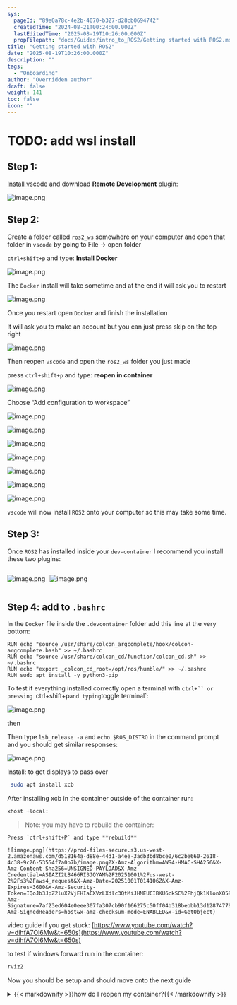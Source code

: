 ```yaml
---
sys:
  pageId: "89e0a78c-4e2b-4070-b327-d28cb0694742"
  createdTime: "2024-08-21T00:24:00.000Z"
  lastEditedTime: "2025-08-19T10:26:00.000Z"
  propFilepath: "docs/Guides/intro_to_ROS2/Getting started with ROS2.md"
title: "Getting started with ROS2"
date: "2025-08-19T10:26:00.000Z"
description: ""
tags:
  - "Onboarding"
author: "Overridden author"
draft: false
weight: 141
toc: false
icon: ""
---
```


# TODO: add wsl install

## Step 1:

[Install vscode](https://code.visualstudio.com/download) and download **Remote Development** plugin:

![image.png](https://prod-files-secure.s3.us-west-2.amazonaws.com/d518164a-d88e-44d1-a4ee-3adb3bd8bce0/efb52993-1881-4a40-b95e-6f020334f022/image.png?X-Amz-Algorithm=AWS4-HMAC-SHA256&X-Amz-Content-Sha256=UNSIGNED-PAYLOAD&X-Amz-Credential=ASIAZI2LB466XZSNOJHM%2F20251001%2Fus-west-2%2Fs3%2Faws4_request&X-Amz-Date=20251001T014100Z&X-Amz-Expires=3600&X-Amz-Security-Token=IQoJb3JpZ2luX2VjEHIaCXVzLXdlc3QtMiJHMEUCIEtDeBvtybuqvoYZhuIa6At8Z28%2Bqw8zvZbRdXawV7hIAiEAhL0cCiz0Jxam5hOJHK5FuDtMAlIrRUzclGx%2BBzUrAfgqiAQI%2B%2F%2F%2F%2F%2F%2F%2F%2F%2F%2F%2FARAAGgw2Mzc0MjMxODM4MDUiDOLlq5oF6Hz7OQUy9yrcA5U3ykyM%2Fe%2Fu5gxziMUXUbrllfzRJT%2BaHH783hMlzQxmlYMFicY8NjibJAnHjCb3zzCQ9FNEYvRdc%2F6FGT729P6ZBjBS6mGiEFqAjnu6EVZ4Q6Ba66l6I3jZgAwvsGMLdkH5KLgLrgd%2BLST2gfzv%2FxtJ3IVEGM2U3Em5P2rt18taRdd2ZuZTB9xsR6tS1UFgcG4irdUjhxSI%2FlS7XwQBzR9cHq%2Fa8c4NfVa8qhh%2FoNzVre14ACJkZ5BUmELOLM2t0sd16wgUbavGxN5sDXN5EG6gdNVAApnBFULrsIAyoaXgASLU42Qi4DeRDx39Uk7blyGKdNwAAnwjBnI8WNDjPMFHT9Rr0Q4jgYeVL1rFxTxWFIdgTt%2Bssd0bnsccG8vsrQUF0gY5yaRzuus7X7Paqhw6m6PsYajP8Ae2Gk35mdx2DnyKgtRD%2B7CWDDXXARY5h4ejiCVqSX3r9DlM7DQAtWOCW61oVxw2aT%2BIzeE83gqf9PyHw3YZy3nbza6eepXF6%2BsF%2BpDrVk14%2Fk6XYSzgTOXBn1U8J9kB0emefTVExrYT9ITsJtVQf8fd4vRVQ0gtcSN28oh1t1Y146z0%2Fw2neSocJiAQs6O5GDX7SQBGHdtX5YyRN6SkdMniUQLTMP%2BI8sYGOqUBZ%2FD9d7oYLDlxFtVdPj3rZYVmTQ3wTA4ykSMAPbTq7%2Fdn5PkuoOho%2BOiCRM%2BUUD0JbCh5IdYyVsLQ9DZ8Jkc2Sbq0u39ICyCTVyR%2B5seabcE7K262PuIAqKq24vOmShRMM5PKWgu61pu%2F3sNsbDvWDcgMZMBi%2FUuXImq8782tuNYpLF8CddD6bG0VY2ZOmk11Tj%2FdRcLcmxSfJxIn7zPWD%2FmYrfN%2F&X-Amz-Signature=11a0fdb717af30f0c3d486dfcfee338e5d144779578940820d940723c7758b32&X-Amz-SignedHeaders=host&x-amz-checksum-mode=ENABLED&x-id=GetObject)

## Step 2:

Create a folder called `ros2_ws` somewhere on your computer and open that folder in `vscode` by going to File → open folder 

`ctrl+shift+p` and type: **Install Docker**

![image.png](https://prod-files-secure.s3.us-west-2.amazonaws.com/d518164a-d88e-44d1-a4ee-3adb3bd8bce0/2269dc0e-1cd5-47ff-bceb-c04ad9b2eab0/image.png?X-Amz-Algorithm=AWS4-HMAC-SHA256&X-Amz-Content-Sha256=UNSIGNED-PAYLOAD&X-Amz-Credential=ASIAZI2LB466XZSNOJHM%2F20251001%2Fus-west-2%2Fs3%2Faws4_request&X-Amz-Date=20251001T014100Z&X-Amz-Expires=3600&X-Amz-Security-Token=IQoJb3JpZ2luX2VjEHIaCXVzLXdlc3QtMiJHMEUCIEtDeBvtybuqvoYZhuIa6At8Z28%2Bqw8zvZbRdXawV7hIAiEAhL0cCiz0Jxam5hOJHK5FuDtMAlIrRUzclGx%2BBzUrAfgqiAQI%2B%2F%2F%2F%2F%2F%2F%2F%2F%2F%2F%2FARAAGgw2Mzc0MjMxODM4MDUiDOLlq5oF6Hz7OQUy9yrcA5U3ykyM%2Fe%2Fu5gxziMUXUbrllfzRJT%2BaHH783hMlzQxmlYMFicY8NjibJAnHjCb3zzCQ9FNEYvRdc%2F6FGT729P6ZBjBS6mGiEFqAjnu6EVZ4Q6Ba66l6I3jZgAwvsGMLdkH5KLgLrgd%2BLST2gfzv%2FxtJ3IVEGM2U3Em5P2rt18taRdd2ZuZTB9xsR6tS1UFgcG4irdUjhxSI%2FlS7XwQBzR9cHq%2Fa8c4NfVa8qhh%2FoNzVre14ACJkZ5BUmELOLM2t0sd16wgUbavGxN5sDXN5EG6gdNVAApnBFULrsIAyoaXgASLU42Qi4DeRDx39Uk7blyGKdNwAAnwjBnI8WNDjPMFHT9Rr0Q4jgYeVL1rFxTxWFIdgTt%2Bssd0bnsccG8vsrQUF0gY5yaRzuus7X7Paqhw6m6PsYajP8Ae2Gk35mdx2DnyKgtRD%2B7CWDDXXARY5h4ejiCVqSX3r9DlM7DQAtWOCW61oVxw2aT%2BIzeE83gqf9PyHw3YZy3nbza6eepXF6%2BsF%2BpDrVk14%2Fk6XYSzgTOXBn1U8J9kB0emefTVExrYT9ITsJtVQf8fd4vRVQ0gtcSN28oh1t1Y146z0%2Fw2neSocJiAQs6O5GDX7SQBGHdtX5YyRN6SkdMniUQLTMP%2BI8sYGOqUBZ%2FD9d7oYLDlxFtVdPj3rZYVmTQ3wTA4ykSMAPbTq7%2Fdn5PkuoOho%2BOiCRM%2BUUD0JbCh5IdYyVsLQ9DZ8Jkc2Sbq0u39ICyCTVyR%2B5seabcE7K262PuIAqKq24vOmShRMM5PKWgu61pu%2F3sNsbDvWDcgMZMBi%2FUuXImq8782tuNYpLF8CddD6bG0VY2ZOmk11Tj%2FdRcLcmxSfJxIn7zPWD%2FmYrfN%2F&X-Amz-Signature=4096e43deaa2bebb6552ee6b49bda46eb339d9702eff5c6a24eea9e101f165f7&X-Amz-SignedHeaders=host&x-amz-checksum-mode=ENABLED&x-id=GetObject)

The `Docker` install will take sometime and at the end it will ask you to restart

![image.png](https://prod-files-secure.s3.us-west-2.amazonaws.com/d518164a-d88e-44d1-a4ee-3adb3bd8bce0/ed233f78-be33-4b1f-b89c-9c346c0e961e/image.png?X-Amz-Algorithm=AWS4-HMAC-SHA256&X-Amz-Content-Sha256=UNSIGNED-PAYLOAD&X-Amz-Credential=ASIAZI2LB466XZSNOJHM%2F20251001%2Fus-west-2%2Fs3%2Faws4_request&X-Amz-Date=20251001T014100Z&X-Amz-Expires=3600&X-Amz-Security-Token=IQoJb3JpZ2luX2VjEHIaCXVzLXdlc3QtMiJHMEUCIEtDeBvtybuqvoYZhuIa6At8Z28%2Bqw8zvZbRdXawV7hIAiEAhL0cCiz0Jxam5hOJHK5FuDtMAlIrRUzclGx%2BBzUrAfgqiAQI%2B%2F%2F%2F%2F%2F%2F%2F%2F%2F%2F%2FARAAGgw2Mzc0MjMxODM4MDUiDOLlq5oF6Hz7OQUy9yrcA5U3ykyM%2Fe%2Fu5gxziMUXUbrllfzRJT%2BaHH783hMlzQxmlYMFicY8NjibJAnHjCb3zzCQ9FNEYvRdc%2F6FGT729P6ZBjBS6mGiEFqAjnu6EVZ4Q6Ba66l6I3jZgAwvsGMLdkH5KLgLrgd%2BLST2gfzv%2FxtJ3IVEGM2U3Em5P2rt18taRdd2ZuZTB9xsR6tS1UFgcG4irdUjhxSI%2FlS7XwQBzR9cHq%2Fa8c4NfVa8qhh%2FoNzVre14ACJkZ5BUmELOLM2t0sd16wgUbavGxN5sDXN5EG6gdNVAApnBFULrsIAyoaXgASLU42Qi4DeRDx39Uk7blyGKdNwAAnwjBnI8WNDjPMFHT9Rr0Q4jgYeVL1rFxTxWFIdgTt%2Bssd0bnsccG8vsrQUF0gY5yaRzuus7X7Paqhw6m6PsYajP8Ae2Gk35mdx2DnyKgtRD%2B7CWDDXXARY5h4ejiCVqSX3r9DlM7DQAtWOCW61oVxw2aT%2BIzeE83gqf9PyHw3YZy3nbza6eepXF6%2BsF%2BpDrVk14%2Fk6XYSzgTOXBn1U8J9kB0emefTVExrYT9ITsJtVQf8fd4vRVQ0gtcSN28oh1t1Y146z0%2Fw2neSocJiAQs6O5GDX7SQBGHdtX5YyRN6SkdMniUQLTMP%2BI8sYGOqUBZ%2FD9d7oYLDlxFtVdPj3rZYVmTQ3wTA4ykSMAPbTq7%2Fdn5PkuoOho%2BOiCRM%2BUUD0JbCh5IdYyVsLQ9DZ8Jkc2Sbq0u39ICyCTVyR%2B5seabcE7K262PuIAqKq24vOmShRMM5PKWgu61pu%2F3sNsbDvWDcgMZMBi%2FUuXImq8782tuNYpLF8CddD6bG0VY2ZOmk11Tj%2FdRcLcmxSfJxIn7zPWD%2FmYrfN%2F&X-Amz-Signature=feb49db4bcac06c82ef7ec89fe9cf500333aae4706dab17ea03a41aefef2c902&X-Amz-SignedHeaders=host&x-amz-checksum-mode=ENABLED&x-id=GetObject)

Once you restart open `Docker` and finish the installation

It will ask you to make an account but you can just press skip on the top right

![image.png](https://prod-files-secure.s3.us-west-2.amazonaws.com/d518164a-d88e-44d1-a4ee-3adb3bd8bce0/21010ad9-1659-4fd9-9f59-9932a09b2a3d/image.png?X-Amz-Algorithm=AWS4-HMAC-SHA256&X-Amz-Content-Sha256=UNSIGNED-PAYLOAD&X-Amz-Credential=ASIAZI2LB466XZSNOJHM%2F20251001%2Fus-west-2%2Fs3%2Faws4_request&X-Amz-Date=20251001T014100Z&X-Amz-Expires=3600&X-Amz-Security-Token=IQoJb3JpZ2luX2VjEHIaCXVzLXdlc3QtMiJHMEUCIEtDeBvtybuqvoYZhuIa6At8Z28%2Bqw8zvZbRdXawV7hIAiEAhL0cCiz0Jxam5hOJHK5FuDtMAlIrRUzclGx%2BBzUrAfgqiAQI%2B%2F%2F%2F%2F%2F%2F%2F%2F%2F%2F%2FARAAGgw2Mzc0MjMxODM4MDUiDOLlq5oF6Hz7OQUy9yrcA5U3ykyM%2Fe%2Fu5gxziMUXUbrllfzRJT%2BaHH783hMlzQxmlYMFicY8NjibJAnHjCb3zzCQ9FNEYvRdc%2F6FGT729P6ZBjBS6mGiEFqAjnu6EVZ4Q6Ba66l6I3jZgAwvsGMLdkH5KLgLrgd%2BLST2gfzv%2FxtJ3IVEGM2U3Em5P2rt18taRdd2ZuZTB9xsR6tS1UFgcG4irdUjhxSI%2FlS7XwQBzR9cHq%2Fa8c4NfVa8qhh%2FoNzVre14ACJkZ5BUmELOLM2t0sd16wgUbavGxN5sDXN5EG6gdNVAApnBFULrsIAyoaXgASLU42Qi4DeRDx39Uk7blyGKdNwAAnwjBnI8WNDjPMFHT9Rr0Q4jgYeVL1rFxTxWFIdgTt%2Bssd0bnsccG8vsrQUF0gY5yaRzuus7X7Paqhw6m6PsYajP8Ae2Gk35mdx2DnyKgtRD%2B7CWDDXXARY5h4ejiCVqSX3r9DlM7DQAtWOCW61oVxw2aT%2BIzeE83gqf9PyHw3YZy3nbza6eepXF6%2BsF%2BpDrVk14%2Fk6XYSzgTOXBn1U8J9kB0emefTVExrYT9ITsJtVQf8fd4vRVQ0gtcSN28oh1t1Y146z0%2Fw2neSocJiAQs6O5GDX7SQBGHdtX5YyRN6SkdMniUQLTMP%2BI8sYGOqUBZ%2FD9d7oYLDlxFtVdPj3rZYVmTQ3wTA4ykSMAPbTq7%2Fdn5PkuoOho%2BOiCRM%2BUUD0JbCh5IdYyVsLQ9DZ8Jkc2Sbq0u39ICyCTVyR%2B5seabcE7K262PuIAqKq24vOmShRMM5PKWgu61pu%2F3sNsbDvWDcgMZMBi%2FUuXImq8782tuNYpLF8CddD6bG0VY2ZOmk11Tj%2FdRcLcmxSfJxIn7zPWD%2FmYrfN%2F&X-Amz-Signature=dc32e83548614c2815a3ea6b8ca292bf8db19b7b340f9db32ff5e02f9e97c373&X-Amz-SignedHeaders=host&x-amz-checksum-mode=ENABLED&x-id=GetObject)

Then reopen `vscode` and open the `ros2_ws` folder you just made

press `ctrl+shift+p` and type: **reopen in container**

![image.png](https://prod-files-secure.s3.us-west-2.amazonaws.com/d518164a-d88e-44d1-a4ee-3adb3bd8bce0/4e93b8c2-41ad-488c-8095-c74205196118/image.png?X-Amz-Algorithm=AWS4-HMAC-SHA256&X-Amz-Content-Sha256=UNSIGNED-PAYLOAD&X-Amz-Credential=ASIAZI2LB466XZSNOJHM%2F20251001%2Fus-west-2%2Fs3%2Faws4_request&X-Amz-Date=20251001T014100Z&X-Amz-Expires=3600&X-Amz-Security-Token=IQoJb3JpZ2luX2VjEHIaCXVzLXdlc3QtMiJHMEUCIEtDeBvtybuqvoYZhuIa6At8Z28%2Bqw8zvZbRdXawV7hIAiEAhL0cCiz0Jxam5hOJHK5FuDtMAlIrRUzclGx%2BBzUrAfgqiAQI%2B%2F%2F%2F%2F%2F%2F%2F%2F%2F%2F%2FARAAGgw2Mzc0MjMxODM4MDUiDOLlq5oF6Hz7OQUy9yrcA5U3ykyM%2Fe%2Fu5gxziMUXUbrllfzRJT%2BaHH783hMlzQxmlYMFicY8NjibJAnHjCb3zzCQ9FNEYvRdc%2F6FGT729P6ZBjBS6mGiEFqAjnu6EVZ4Q6Ba66l6I3jZgAwvsGMLdkH5KLgLrgd%2BLST2gfzv%2FxtJ3IVEGM2U3Em5P2rt18taRdd2ZuZTB9xsR6tS1UFgcG4irdUjhxSI%2FlS7XwQBzR9cHq%2Fa8c4NfVa8qhh%2FoNzVre14ACJkZ5BUmELOLM2t0sd16wgUbavGxN5sDXN5EG6gdNVAApnBFULrsIAyoaXgASLU42Qi4DeRDx39Uk7blyGKdNwAAnwjBnI8WNDjPMFHT9Rr0Q4jgYeVL1rFxTxWFIdgTt%2Bssd0bnsccG8vsrQUF0gY5yaRzuus7X7Paqhw6m6PsYajP8Ae2Gk35mdx2DnyKgtRD%2B7CWDDXXARY5h4ejiCVqSX3r9DlM7DQAtWOCW61oVxw2aT%2BIzeE83gqf9PyHw3YZy3nbza6eepXF6%2BsF%2BpDrVk14%2Fk6XYSzgTOXBn1U8J9kB0emefTVExrYT9ITsJtVQf8fd4vRVQ0gtcSN28oh1t1Y146z0%2Fw2neSocJiAQs6O5GDX7SQBGHdtX5YyRN6SkdMniUQLTMP%2BI8sYGOqUBZ%2FD9d7oYLDlxFtVdPj3rZYVmTQ3wTA4ykSMAPbTq7%2Fdn5PkuoOho%2BOiCRM%2BUUD0JbCh5IdYyVsLQ9DZ8Jkc2Sbq0u39ICyCTVyR%2B5seabcE7K262PuIAqKq24vOmShRMM5PKWgu61pu%2F3sNsbDvWDcgMZMBi%2FUuXImq8782tuNYpLF8CddD6bG0VY2ZOmk11Tj%2FdRcLcmxSfJxIn7zPWD%2FmYrfN%2F&X-Amz-Signature=13e3df672cbe0d20a1fec6b043bb9fb4ad4fc59f04810d85e1e6d00b03053b00&X-Amz-SignedHeaders=host&x-amz-checksum-mode=ENABLED&x-id=GetObject)

Choose “Add configuration to workspace”

![image.png](https://prod-files-secure.s3.us-west-2.amazonaws.com/d518164a-d88e-44d1-a4ee-3adb3bd8bce0/9560b282-5060-4989-ba37-97e7b2c22476/image.png?X-Amz-Algorithm=AWS4-HMAC-SHA256&X-Amz-Content-Sha256=UNSIGNED-PAYLOAD&X-Amz-Credential=ASIAZI2LB466XZSNOJHM%2F20251001%2Fus-west-2%2Fs3%2Faws4_request&X-Amz-Date=20251001T014100Z&X-Amz-Expires=3600&X-Amz-Security-Token=IQoJb3JpZ2luX2VjEHIaCXVzLXdlc3QtMiJHMEUCIEtDeBvtybuqvoYZhuIa6At8Z28%2Bqw8zvZbRdXawV7hIAiEAhL0cCiz0Jxam5hOJHK5FuDtMAlIrRUzclGx%2BBzUrAfgqiAQI%2B%2F%2F%2F%2F%2F%2F%2F%2F%2F%2F%2FARAAGgw2Mzc0MjMxODM4MDUiDOLlq5oF6Hz7OQUy9yrcA5U3ykyM%2Fe%2Fu5gxziMUXUbrllfzRJT%2BaHH783hMlzQxmlYMFicY8NjibJAnHjCb3zzCQ9FNEYvRdc%2F6FGT729P6ZBjBS6mGiEFqAjnu6EVZ4Q6Ba66l6I3jZgAwvsGMLdkH5KLgLrgd%2BLST2gfzv%2FxtJ3IVEGM2U3Em5P2rt18taRdd2ZuZTB9xsR6tS1UFgcG4irdUjhxSI%2FlS7XwQBzR9cHq%2Fa8c4NfVa8qhh%2FoNzVre14ACJkZ5BUmELOLM2t0sd16wgUbavGxN5sDXN5EG6gdNVAApnBFULrsIAyoaXgASLU42Qi4DeRDx39Uk7blyGKdNwAAnwjBnI8WNDjPMFHT9Rr0Q4jgYeVL1rFxTxWFIdgTt%2Bssd0bnsccG8vsrQUF0gY5yaRzuus7X7Paqhw6m6PsYajP8Ae2Gk35mdx2DnyKgtRD%2B7CWDDXXARY5h4ejiCVqSX3r9DlM7DQAtWOCW61oVxw2aT%2BIzeE83gqf9PyHw3YZy3nbza6eepXF6%2BsF%2BpDrVk14%2Fk6XYSzgTOXBn1U8J9kB0emefTVExrYT9ITsJtVQf8fd4vRVQ0gtcSN28oh1t1Y146z0%2Fw2neSocJiAQs6O5GDX7SQBGHdtX5YyRN6SkdMniUQLTMP%2BI8sYGOqUBZ%2FD9d7oYLDlxFtVdPj3rZYVmTQ3wTA4ykSMAPbTq7%2Fdn5PkuoOho%2BOiCRM%2BUUD0JbCh5IdYyVsLQ9DZ8Jkc2Sbq0u39ICyCTVyR%2B5seabcE7K262PuIAqKq24vOmShRMM5PKWgu61pu%2F3sNsbDvWDcgMZMBi%2FUuXImq8782tuNYpLF8CddD6bG0VY2ZOmk11Tj%2FdRcLcmxSfJxIn7zPWD%2FmYrfN%2F&X-Amz-Signature=7c63809b1ebb636ee6c532c696715956f0ee7b85eb07732d05a11fc5f90af012&X-Amz-SignedHeaders=host&x-amz-checksum-mode=ENABLED&x-id=GetObject)

![image.png](https://prod-files-secure.s3.us-west-2.amazonaws.com/d518164a-d88e-44d1-a4ee-3adb3bd8bce0/2ee63f81-886b-48e8-a553-dc6e5eac99e4/image.png?X-Amz-Algorithm=AWS4-HMAC-SHA256&X-Amz-Content-Sha256=UNSIGNED-PAYLOAD&X-Amz-Credential=ASIAZI2LB466XZSNOJHM%2F20251001%2Fus-west-2%2Fs3%2Faws4_request&X-Amz-Date=20251001T014100Z&X-Amz-Expires=3600&X-Amz-Security-Token=IQoJb3JpZ2luX2VjEHIaCXVzLXdlc3QtMiJHMEUCIEtDeBvtybuqvoYZhuIa6At8Z28%2Bqw8zvZbRdXawV7hIAiEAhL0cCiz0Jxam5hOJHK5FuDtMAlIrRUzclGx%2BBzUrAfgqiAQI%2B%2F%2F%2F%2F%2F%2F%2F%2F%2F%2F%2FARAAGgw2Mzc0MjMxODM4MDUiDOLlq5oF6Hz7OQUy9yrcA5U3ykyM%2Fe%2Fu5gxziMUXUbrllfzRJT%2BaHH783hMlzQxmlYMFicY8NjibJAnHjCb3zzCQ9FNEYvRdc%2F6FGT729P6ZBjBS6mGiEFqAjnu6EVZ4Q6Ba66l6I3jZgAwvsGMLdkH5KLgLrgd%2BLST2gfzv%2FxtJ3IVEGM2U3Em5P2rt18taRdd2ZuZTB9xsR6tS1UFgcG4irdUjhxSI%2FlS7XwQBzR9cHq%2Fa8c4NfVa8qhh%2FoNzVre14ACJkZ5BUmELOLM2t0sd16wgUbavGxN5sDXN5EG6gdNVAApnBFULrsIAyoaXgASLU42Qi4DeRDx39Uk7blyGKdNwAAnwjBnI8WNDjPMFHT9Rr0Q4jgYeVL1rFxTxWFIdgTt%2Bssd0bnsccG8vsrQUF0gY5yaRzuus7X7Paqhw6m6PsYajP8Ae2Gk35mdx2DnyKgtRD%2B7CWDDXXARY5h4ejiCVqSX3r9DlM7DQAtWOCW61oVxw2aT%2BIzeE83gqf9PyHw3YZy3nbza6eepXF6%2BsF%2BpDrVk14%2Fk6XYSzgTOXBn1U8J9kB0emefTVExrYT9ITsJtVQf8fd4vRVQ0gtcSN28oh1t1Y146z0%2Fw2neSocJiAQs6O5GDX7SQBGHdtX5YyRN6SkdMniUQLTMP%2BI8sYGOqUBZ%2FD9d7oYLDlxFtVdPj3rZYVmTQ3wTA4ykSMAPbTq7%2Fdn5PkuoOho%2BOiCRM%2BUUD0JbCh5IdYyVsLQ9DZ8Jkc2Sbq0u39ICyCTVyR%2B5seabcE7K262PuIAqKq24vOmShRMM5PKWgu61pu%2F3sNsbDvWDcgMZMBi%2FUuXImq8782tuNYpLF8CddD6bG0VY2ZOmk11Tj%2FdRcLcmxSfJxIn7zPWD%2FmYrfN%2F&X-Amz-Signature=9ef972a0ef96c8a73b41336433d2ae7a76874901b327e7e39c5074fb0b83a1d9&X-Amz-SignedHeaders=host&x-amz-checksum-mode=ENABLED&x-id=GetObject)

![image.png](https://prod-files-secure.s3.us-west-2.amazonaws.com/d518164a-d88e-44d1-a4ee-3adb3bd8bce0/e0fd626c-c8b6-4b2c-95d1-fa4c26514504/image.png?X-Amz-Algorithm=AWS4-HMAC-SHA256&X-Amz-Content-Sha256=UNSIGNED-PAYLOAD&X-Amz-Credential=ASIAZI2LB466XZSNOJHM%2F20251001%2Fus-west-2%2Fs3%2Faws4_request&X-Amz-Date=20251001T014100Z&X-Amz-Expires=3600&X-Amz-Security-Token=IQoJb3JpZ2luX2VjEHIaCXVzLXdlc3QtMiJHMEUCIEtDeBvtybuqvoYZhuIa6At8Z28%2Bqw8zvZbRdXawV7hIAiEAhL0cCiz0Jxam5hOJHK5FuDtMAlIrRUzclGx%2BBzUrAfgqiAQI%2B%2F%2F%2F%2F%2F%2F%2F%2F%2F%2F%2FARAAGgw2Mzc0MjMxODM4MDUiDOLlq5oF6Hz7OQUy9yrcA5U3ykyM%2Fe%2Fu5gxziMUXUbrllfzRJT%2BaHH783hMlzQxmlYMFicY8NjibJAnHjCb3zzCQ9FNEYvRdc%2F6FGT729P6ZBjBS6mGiEFqAjnu6EVZ4Q6Ba66l6I3jZgAwvsGMLdkH5KLgLrgd%2BLST2gfzv%2FxtJ3IVEGM2U3Em5P2rt18taRdd2ZuZTB9xsR6tS1UFgcG4irdUjhxSI%2FlS7XwQBzR9cHq%2Fa8c4NfVa8qhh%2FoNzVre14ACJkZ5BUmELOLM2t0sd16wgUbavGxN5sDXN5EG6gdNVAApnBFULrsIAyoaXgASLU42Qi4DeRDx39Uk7blyGKdNwAAnwjBnI8WNDjPMFHT9Rr0Q4jgYeVL1rFxTxWFIdgTt%2Bssd0bnsccG8vsrQUF0gY5yaRzuus7X7Paqhw6m6PsYajP8Ae2Gk35mdx2DnyKgtRD%2B7CWDDXXARY5h4ejiCVqSX3r9DlM7DQAtWOCW61oVxw2aT%2BIzeE83gqf9PyHw3YZy3nbza6eepXF6%2BsF%2BpDrVk14%2Fk6XYSzgTOXBn1U8J9kB0emefTVExrYT9ITsJtVQf8fd4vRVQ0gtcSN28oh1t1Y146z0%2Fw2neSocJiAQs6O5GDX7SQBGHdtX5YyRN6SkdMniUQLTMP%2BI8sYGOqUBZ%2FD9d7oYLDlxFtVdPj3rZYVmTQ3wTA4ykSMAPbTq7%2Fdn5PkuoOho%2BOiCRM%2BUUD0JbCh5IdYyVsLQ9DZ8Jkc2Sbq0u39ICyCTVyR%2B5seabcE7K262PuIAqKq24vOmShRMM5PKWgu61pu%2F3sNsbDvWDcgMZMBi%2FUuXImq8782tuNYpLF8CddD6bG0VY2ZOmk11Tj%2FdRcLcmxSfJxIn7zPWD%2FmYrfN%2F&X-Amz-Signature=f8c171637345abaac73c7465185ec8d05b313bfcf707b74afc211f02592a34c3&X-Amz-SignedHeaders=host&x-amz-checksum-mode=ENABLED&x-id=GetObject)

![image.png](https://prod-files-secure.s3.us-west-2.amazonaws.com/d518164a-d88e-44d1-a4ee-3adb3bd8bce0/a2e13f50-d2ab-4719-a4c2-7ced634bfc9d/image.png?X-Amz-Algorithm=AWS4-HMAC-SHA256&X-Amz-Content-Sha256=UNSIGNED-PAYLOAD&X-Amz-Credential=ASIAZI2LB466XZSNOJHM%2F20251001%2Fus-west-2%2Fs3%2Faws4_request&X-Amz-Date=20251001T014100Z&X-Amz-Expires=3600&X-Amz-Security-Token=IQoJb3JpZ2luX2VjEHIaCXVzLXdlc3QtMiJHMEUCIEtDeBvtybuqvoYZhuIa6At8Z28%2Bqw8zvZbRdXawV7hIAiEAhL0cCiz0Jxam5hOJHK5FuDtMAlIrRUzclGx%2BBzUrAfgqiAQI%2B%2F%2F%2F%2F%2F%2F%2F%2F%2F%2F%2FARAAGgw2Mzc0MjMxODM4MDUiDOLlq5oF6Hz7OQUy9yrcA5U3ykyM%2Fe%2Fu5gxziMUXUbrllfzRJT%2BaHH783hMlzQxmlYMFicY8NjibJAnHjCb3zzCQ9FNEYvRdc%2F6FGT729P6ZBjBS6mGiEFqAjnu6EVZ4Q6Ba66l6I3jZgAwvsGMLdkH5KLgLrgd%2BLST2gfzv%2FxtJ3IVEGM2U3Em5P2rt18taRdd2ZuZTB9xsR6tS1UFgcG4irdUjhxSI%2FlS7XwQBzR9cHq%2Fa8c4NfVa8qhh%2FoNzVre14ACJkZ5BUmELOLM2t0sd16wgUbavGxN5sDXN5EG6gdNVAApnBFULrsIAyoaXgASLU42Qi4DeRDx39Uk7blyGKdNwAAnwjBnI8WNDjPMFHT9Rr0Q4jgYeVL1rFxTxWFIdgTt%2Bssd0bnsccG8vsrQUF0gY5yaRzuus7X7Paqhw6m6PsYajP8Ae2Gk35mdx2DnyKgtRD%2B7CWDDXXARY5h4ejiCVqSX3r9DlM7DQAtWOCW61oVxw2aT%2BIzeE83gqf9PyHw3YZy3nbza6eepXF6%2BsF%2BpDrVk14%2Fk6XYSzgTOXBn1U8J9kB0emefTVExrYT9ITsJtVQf8fd4vRVQ0gtcSN28oh1t1Y146z0%2Fw2neSocJiAQs6O5GDX7SQBGHdtX5YyRN6SkdMniUQLTMP%2BI8sYGOqUBZ%2FD9d7oYLDlxFtVdPj3rZYVmTQ3wTA4ykSMAPbTq7%2Fdn5PkuoOho%2BOiCRM%2BUUD0JbCh5IdYyVsLQ9DZ8Jkc2Sbq0u39ICyCTVyR%2B5seabcE7K262PuIAqKq24vOmShRMM5PKWgu61pu%2F3sNsbDvWDcgMZMBi%2FUuXImq8782tuNYpLF8CddD6bG0VY2ZOmk11Tj%2FdRcLcmxSfJxIn7zPWD%2FmYrfN%2F&X-Amz-Signature=fde9dda417efeb1232eaf5784cba22e8b972d8cdd1b19f52135f38a66219f7f5&X-Amz-SignedHeaders=host&x-amz-checksum-mode=ENABLED&x-id=GetObject)

![image.png](https://prod-files-secure.s3.us-west-2.amazonaws.com/d518164a-d88e-44d1-a4ee-3adb3bd8bce0/6cc478ad-aaba-4bf7-9fcc-403277ab896c/image.png?X-Amz-Algorithm=AWS4-HMAC-SHA256&X-Amz-Content-Sha256=UNSIGNED-PAYLOAD&X-Amz-Credential=ASIAZI2LB466XZSNOJHM%2F20251001%2Fus-west-2%2Fs3%2Faws4_request&X-Amz-Date=20251001T014100Z&X-Amz-Expires=3600&X-Amz-Security-Token=IQoJb3JpZ2luX2VjEHIaCXVzLXdlc3QtMiJHMEUCIEtDeBvtybuqvoYZhuIa6At8Z28%2Bqw8zvZbRdXawV7hIAiEAhL0cCiz0Jxam5hOJHK5FuDtMAlIrRUzclGx%2BBzUrAfgqiAQI%2B%2F%2F%2F%2F%2F%2F%2F%2F%2F%2F%2FARAAGgw2Mzc0MjMxODM4MDUiDOLlq5oF6Hz7OQUy9yrcA5U3ykyM%2Fe%2Fu5gxziMUXUbrllfzRJT%2BaHH783hMlzQxmlYMFicY8NjibJAnHjCb3zzCQ9FNEYvRdc%2F6FGT729P6ZBjBS6mGiEFqAjnu6EVZ4Q6Ba66l6I3jZgAwvsGMLdkH5KLgLrgd%2BLST2gfzv%2FxtJ3IVEGM2U3Em5P2rt18taRdd2ZuZTB9xsR6tS1UFgcG4irdUjhxSI%2FlS7XwQBzR9cHq%2Fa8c4NfVa8qhh%2FoNzVre14ACJkZ5BUmELOLM2t0sd16wgUbavGxN5sDXN5EG6gdNVAApnBFULrsIAyoaXgASLU42Qi4DeRDx39Uk7blyGKdNwAAnwjBnI8WNDjPMFHT9Rr0Q4jgYeVL1rFxTxWFIdgTt%2Bssd0bnsccG8vsrQUF0gY5yaRzuus7X7Paqhw6m6PsYajP8Ae2Gk35mdx2DnyKgtRD%2B7CWDDXXARY5h4ejiCVqSX3r9DlM7DQAtWOCW61oVxw2aT%2BIzeE83gqf9PyHw3YZy3nbza6eepXF6%2BsF%2BpDrVk14%2Fk6XYSzgTOXBn1U8J9kB0emefTVExrYT9ITsJtVQf8fd4vRVQ0gtcSN28oh1t1Y146z0%2Fw2neSocJiAQs6O5GDX7SQBGHdtX5YyRN6SkdMniUQLTMP%2BI8sYGOqUBZ%2FD9d7oYLDlxFtVdPj3rZYVmTQ3wTA4ykSMAPbTq7%2Fdn5PkuoOho%2BOiCRM%2BUUD0JbCh5IdYyVsLQ9DZ8Jkc2Sbq0u39ICyCTVyR%2B5seabcE7K262PuIAqKq24vOmShRMM5PKWgu61pu%2F3sNsbDvWDcgMZMBi%2FUuXImq8782tuNYpLF8CddD6bG0VY2ZOmk11Tj%2FdRcLcmxSfJxIn7zPWD%2FmYrfN%2F&X-Amz-Signature=9f34cb2ee6669c41e6dc4e0670d26a65ea7253f55bb240ffbfc72c9d0a72806b&X-Amz-SignedHeaders=host&x-amz-checksum-mode=ENABLED&x-id=GetObject)

![image.png](https://prod-files-secure.s3.us-west-2.amazonaws.com/d518164a-d88e-44d1-a4ee-3adb3bd8bce0/53255b28-f75e-430f-b9e3-c0ac8577e42b/image.png?X-Amz-Algorithm=AWS4-HMAC-SHA256&X-Amz-Content-Sha256=UNSIGNED-PAYLOAD&X-Amz-Credential=ASIAZI2LB466XZSNOJHM%2F20251001%2Fus-west-2%2Fs3%2Faws4_request&X-Amz-Date=20251001T014100Z&X-Amz-Expires=3600&X-Amz-Security-Token=IQoJb3JpZ2luX2VjEHIaCXVzLXdlc3QtMiJHMEUCIEtDeBvtybuqvoYZhuIa6At8Z28%2Bqw8zvZbRdXawV7hIAiEAhL0cCiz0Jxam5hOJHK5FuDtMAlIrRUzclGx%2BBzUrAfgqiAQI%2B%2F%2F%2F%2F%2F%2F%2F%2F%2F%2F%2FARAAGgw2Mzc0MjMxODM4MDUiDOLlq5oF6Hz7OQUy9yrcA5U3ykyM%2Fe%2Fu5gxziMUXUbrllfzRJT%2BaHH783hMlzQxmlYMFicY8NjibJAnHjCb3zzCQ9FNEYvRdc%2F6FGT729P6ZBjBS6mGiEFqAjnu6EVZ4Q6Ba66l6I3jZgAwvsGMLdkH5KLgLrgd%2BLST2gfzv%2FxtJ3IVEGM2U3Em5P2rt18taRdd2ZuZTB9xsR6tS1UFgcG4irdUjhxSI%2FlS7XwQBzR9cHq%2Fa8c4NfVa8qhh%2FoNzVre14ACJkZ5BUmELOLM2t0sd16wgUbavGxN5sDXN5EG6gdNVAApnBFULrsIAyoaXgASLU42Qi4DeRDx39Uk7blyGKdNwAAnwjBnI8WNDjPMFHT9Rr0Q4jgYeVL1rFxTxWFIdgTt%2Bssd0bnsccG8vsrQUF0gY5yaRzuus7X7Paqhw6m6PsYajP8Ae2Gk35mdx2DnyKgtRD%2B7CWDDXXARY5h4ejiCVqSX3r9DlM7DQAtWOCW61oVxw2aT%2BIzeE83gqf9PyHw3YZy3nbza6eepXF6%2BsF%2BpDrVk14%2Fk6XYSzgTOXBn1U8J9kB0emefTVExrYT9ITsJtVQf8fd4vRVQ0gtcSN28oh1t1Y146z0%2Fw2neSocJiAQs6O5GDX7SQBGHdtX5YyRN6SkdMniUQLTMP%2BI8sYGOqUBZ%2FD9d7oYLDlxFtVdPj3rZYVmTQ3wTA4ykSMAPbTq7%2Fdn5PkuoOho%2BOiCRM%2BUUD0JbCh5IdYyVsLQ9DZ8Jkc2Sbq0u39ICyCTVyR%2B5seabcE7K262PuIAqKq24vOmShRMM5PKWgu61pu%2F3sNsbDvWDcgMZMBi%2FUuXImq8782tuNYpLF8CddD6bG0VY2ZOmk11Tj%2FdRcLcmxSfJxIn7zPWD%2FmYrfN%2F&X-Amz-Signature=198efeaa912e59955a39cc2d2d3b8ac0ac349d33bd492668d48b2c62224d5f43&X-Amz-SignedHeaders=host&x-amz-checksum-mode=ENABLED&x-id=GetObject)

![image.png](https://prod-files-secure.s3.us-west-2.amazonaws.com/d518164a-d88e-44d1-a4ee-3adb3bd8bce0/7c562767-5af9-4ffb-97d1-327bcdf4ee00/image.png?X-Amz-Algorithm=AWS4-HMAC-SHA256&X-Amz-Content-Sha256=UNSIGNED-PAYLOAD&X-Amz-Credential=ASIAZI2LB466XZSNOJHM%2F20251001%2Fus-west-2%2Fs3%2Faws4_request&X-Amz-Date=20251001T014100Z&X-Amz-Expires=3600&X-Amz-Security-Token=IQoJb3JpZ2luX2VjEHIaCXVzLXdlc3QtMiJHMEUCIEtDeBvtybuqvoYZhuIa6At8Z28%2Bqw8zvZbRdXawV7hIAiEAhL0cCiz0Jxam5hOJHK5FuDtMAlIrRUzclGx%2BBzUrAfgqiAQI%2B%2F%2F%2F%2F%2F%2F%2F%2F%2F%2F%2FARAAGgw2Mzc0MjMxODM4MDUiDOLlq5oF6Hz7OQUy9yrcA5U3ykyM%2Fe%2Fu5gxziMUXUbrllfzRJT%2BaHH783hMlzQxmlYMFicY8NjibJAnHjCb3zzCQ9FNEYvRdc%2F6FGT729P6ZBjBS6mGiEFqAjnu6EVZ4Q6Ba66l6I3jZgAwvsGMLdkH5KLgLrgd%2BLST2gfzv%2FxtJ3IVEGM2U3Em5P2rt18taRdd2ZuZTB9xsR6tS1UFgcG4irdUjhxSI%2FlS7XwQBzR9cHq%2Fa8c4NfVa8qhh%2FoNzVre14ACJkZ5BUmELOLM2t0sd16wgUbavGxN5sDXN5EG6gdNVAApnBFULrsIAyoaXgASLU42Qi4DeRDx39Uk7blyGKdNwAAnwjBnI8WNDjPMFHT9Rr0Q4jgYeVL1rFxTxWFIdgTt%2Bssd0bnsccG8vsrQUF0gY5yaRzuus7X7Paqhw6m6PsYajP8Ae2Gk35mdx2DnyKgtRD%2B7CWDDXXARY5h4ejiCVqSX3r9DlM7DQAtWOCW61oVxw2aT%2BIzeE83gqf9PyHw3YZy3nbza6eepXF6%2BsF%2BpDrVk14%2Fk6XYSzgTOXBn1U8J9kB0emefTVExrYT9ITsJtVQf8fd4vRVQ0gtcSN28oh1t1Y146z0%2Fw2neSocJiAQs6O5GDX7SQBGHdtX5YyRN6SkdMniUQLTMP%2BI8sYGOqUBZ%2FD9d7oYLDlxFtVdPj3rZYVmTQ3wTA4ykSMAPbTq7%2Fdn5PkuoOho%2BOiCRM%2BUUD0JbCh5IdYyVsLQ9DZ8Jkc2Sbq0u39ICyCTVyR%2B5seabcE7K262PuIAqKq24vOmShRMM5PKWgu61pu%2F3sNsbDvWDcgMZMBi%2FUuXImq8782tuNYpLF8CddD6bG0VY2ZOmk11Tj%2FdRcLcmxSfJxIn7zPWD%2FmYrfN%2F&X-Amz-Signature=064f3dd5c17d0b0b57427d7c5ce5c75739f67fd8c08930065791661b2fb0449b&X-Amz-SignedHeaders=host&x-amz-checksum-mode=ENABLED&x-id=GetObject)

`vscode` will now install `ROS2` onto your computer so this may take some time.

## Step 3:

Once `ROS2` has installed inside your `dev-container` I recommend you install these two plugins:

<div style="display: flex;flex-direction: row; column-gap:10px; justify-content: left;">
<div>

![image.png](https://prod-files-secure.s3.us-west-2.amazonaws.com/d518164a-d88e-44d1-a4ee-3adb3bd8bce0/3fc3d550-5a54-4ba1-ba6b-faa01cdb7369/image.png?X-Amz-Algorithm=AWS4-HMAC-SHA256&X-Amz-Content-Sha256=UNSIGNED-PAYLOAD&X-Amz-Credential=ASIAZI2LB466YFGCU5YN%2F20251001%2Fus-west-2%2Fs3%2Faws4_request&X-Amz-Date=20251001T014105Z&X-Amz-Expires=3600&X-Amz-Security-Token=IQoJb3JpZ2luX2VjEHIaCXVzLXdlc3QtMiJIMEYCIQDnOQPntFlWtjZqkizIkRBpnV3du1BBZvMeWTgTzmeBMwIhAJGp4eHpEyGn4NRJ3lBGjrUcgjJmauP2v36ijltiNAihKogECPv%2F%2F%2F%2F%2F%2F%2F%2F%2F%2FwEQABoMNjM3NDIzMTgzODA1IgzdDNaJPBUmTlVGMlwq3ANJpQ7dTqmq56DZr2ZYNVIrtuX%2F4epT9yCkpdfy%2BSFlnophPg%2FGZQuWfRqjULI7esU7325fSMzhynwTR64XoF8NzOFjyPoAG7riWYtFXo909FutBuCxpC9nwJBOnT56581xz8bmhcMDd%2Fs0QXLbGtkysxCUpZm5Vdk%2FUgvCH%2BJpmX54Qv7vE8BkhdyEcEaRu7zOe7gJi7xjhM0j5jfBjVrd4VTBeosz%2BFpUsLe7kCsD1M1dJYTt181l0CZjFFxqij%2BmLaHm4Hklg1TT1eIjnRU%2BHyDMSG5zTKJNMCchJnMpwjtLmU3Cdzp5XD9c5%2BoWoT8xIb36KnpqhoIT0kgprVJdL8WHWqe9NZwJcBlETcUXwaOtoqy4siVn3OQx%2FcDwHRrkOWnot3BPTp4qcmYykz3D%2FJkgYaNkzL%2B9SBs7pARWmz4Ns8gnjHrMXQL%2BEnoJUOVxlQEfBG5xv7IHE%2FdhCWgeTUgqgNPTg48%2BnxzigeruHP9G%2BfIODHCV5py9OdafA6u6X4RfdhN3VQtYVt8wZDakz0kjswm5hT6MI%2Bc%2Bbq%2FA6HMBu40ZoXTIvFpKBd7%2BwXWBIr7317DjNokMyhNdST7H81mVZnMgTy3D6DOL0CFECISF4WDagxZfJ%2FBmHjDAiPLGBjqkARoSZYIUnPNy721UUPfAL2ygtVfa7FNybUx%2Fjyda%2FASn35bp6tcpsoUafOHhL5ztE28QbI%2BxpyofIib%2BsNgoMktOmvPK5I%2FHs%2BToIVcZCm%2Fk%2BkecMKRW1rvWRTsv6hemT6ogvA%2BnC%2FWfOkyuTrJJ9qKSINeHnuO%2BW0ePvI82M4pXrQ6jOv%2BEw9R6PfqXrU6ni27k2cnnJ30Q6gMHiTDE81gxKg%2BD&X-Amz-Signature=296b0c8880e5a499f9048637904b8eee820138329c0da7a1cb3c2374ba311441&X-Amz-SignedHeaders=host&x-amz-checksum-mode=ENABLED&x-id=GetObject)

</div>
<div>

![image.png](https://prod-files-secure.s3.us-west-2.amazonaws.com/d518164a-d88e-44d1-a4ee-3adb3bd8bce0/d994cc66-13c2-4093-a5a3-f84cf4601a82/image.png?X-Amz-Algorithm=AWS4-HMAC-SHA256&X-Amz-Content-Sha256=UNSIGNED-PAYLOAD&X-Amz-Credential=ASIAZI2LB466U7SZCIFW%2F20251001%2Fus-west-2%2Fs3%2Faws4_request&X-Amz-Date=20251001T014106Z&X-Amz-Expires=3600&X-Amz-Security-Token=IQoJb3JpZ2luX2VjEHIaCXVzLXdlc3QtMiJIMEYCIQDj9nKYSOoNjt8n7%2F%2BQV2poL3T582ELonqKdNDjXXc%2BCwIhANpeQgaGKR4pKRSm4RplblRPNgyKS%2FMnlb4Qqb5y33JpKogECPv%2F%2F%2F%2F%2F%2F%2F%2F%2F%2FwEQABoMNjM3NDIzMTgzODA1IgwWXPDap4w%2FiM4cvAgq3ANG0wE9x9%2FwtsPTgHiGvSFlUY0gaOtiV9XD2PvW22OcDL2MJYPgawmq4KcChFanlFDMsXELnv8Hnz2fDMrAfoW3%2F%2BxtjpSvWMFCiM7%2FPXQ4%2B5kabKMrO2%2B6FvFLSpRZAifLaVWTz45IeUHCUTfa3OlRC56JBQHjSdzfiaP5hCfvGBUHr136ZOKcOZiaVQIUNbYp%2FwkbwJOJ1ia8gxsIM9HxdTsE85OeF23r5Ej2XJFJAZGzpq0iE4CnYonI44vNqYdqBlacTsNFY44Hh%2F9L9dfY1izd%2Bft3%2FBZC1sGVEDxrK1C1tSgs9Xy%2Bn72EudNzAaePlV%2FBfnvM5N8cIMrk%2FLEskLTeYPLGipnaf0geuyeplZizRBxeZhpzhfl%2Fm%2ByBVj09BAT4TTAdo580KH5CMiKidBtONFh2M9%2FtFJHh99Wr7VlXkmJXwTGMC1wslGBK6I9neDB1%2FQN3SJXkrB7qsmTwVIFiBapM1VQwNKfeXeBGRC3RsYWat8KMRL5kVHr2UJ%2Bzjyryz3jleFIMtXCnmEYwrONDAQbPSogKJXfDrcQuUYF8LHTzTvFKz6DSbF4a87zhOUizszOxGpMrFPaYevAIz%2FKFCOgG2FdL9VFQEyRRDQ%2F5rIuGmQSbnoVYrTC%2FifLGBjqkAToAfZIO9hLANLe1O0OSTbmRVlkP6t79xIiIrD1fdj%2F09WiWe%2F0UtUqFUDeOxWMU1cBxRMmN2OTYza%2FfRwzsnPV4vGfDpHugQ21%2FjZle01NuhlOHdGqC6s1LNsbG2TSesuT%2BAnssOB%2B%2Bq3REZXOcVwuCN7x9kSgsrC7FFRhQ2wOvwXJ6CyjVAi3XsvqtsrOkIv%2B60Z%2BkVjJVA03Z1uvAPitiTeMd&X-Amz-Signature=625b1e20bcb9b0e30ca67a09b458d6e188493c194c9b86fb40448fe3586d9a8a&X-Amz-SignedHeaders=host&x-amz-checksum-mode=ENABLED&x-id=GetObject)

</div>
</div>

## Step 4: add to `.bashrc`

In the `Docker` file inside the `.devcontainer` folder add this line at the very bottom: 

```docker
RUN echo "source /usr/share/colcon_argcomplete/hook/colcon-argcomplete.bash" >> ~/.bashrc
RUN echo "source /usr/share/colcon_cd/function/colcon_cd.sh" >> ~/.bashrc
RUN echo "export _colcon_cd_root=/opt/ros/humble/" >> ~/.bashrc
RUN sudo apt install -y python3-pip 
```

To test if everything installed correctly open a terminal with `ctrl+`` or pressing `ctrl+shift+p` and typing `toggle terminal`:

![image.png](https://prod-files-secure.s3.us-west-2.amazonaws.com/d518164a-d88e-44d1-a4ee-3adb3bd8bce0/6a4943d8-b04e-4c02-9a58-775f3384d1a5/image.png?X-Amz-Algorithm=AWS4-HMAC-SHA256&X-Amz-Content-Sha256=UNSIGNED-PAYLOAD&X-Amz-Credential=ASIAZI2LB466XZSNOJHM%2F20251001%2Fus-west-2%2Fs3%2Faws4_request&X-Amz-Date=20251001T014101Z&X-Amz-Expires=3600&X-Amz-Security-Token=IQoJb3JpZ2luX2VjEHIaCXVzLXdlc3QtMiJHMEUCIEtDeBvtybuqvoYZhuIa6At8Z28%2Bqw8zvZbRdXawV7hIAiEAhL0cCiz0Jxam5hOJHK5FuDtMAlIrRUzclGx%2BBzUrAfgqiAQI%2B%2F%2F%2F%2F%2F%2F%2F%2F%2F%2F%2FARAAGgw2Mzc0MjMxODM4MDUiDOLlq5oF6Hz7OQUy9yrcA5U3ykyM%2Fe%2Fu5gxziMUXUbrllfzRJT%2BaHH783hMlzQxmlYMFicY8NjibJAnHjCb3zzCQ9FNEYvRdc%2F6FGT729P6ZBjBS6mGiEFqAjnu6EVZ4Q6Ba66l6I3jZgAwvsGMLdkH5KLgLrgd%2BLST2gfzv%2FxtJ3IVEGM2U3Em5P2rt18taRdd2ZuZTB9xsR6tS1UFgcG4irdUjhxSI%2FlS7XwQBzR9cHq%2Fa8c4NfVa8qhh%2FoNzVre14ACJkZ5BUmELOLM2t0sd16wgUbavGxN5sDXN5EG6gdNVAApnBFULrsIAyoaXgASLU42Qi4DeRDx39Uk7blyGKdNwAAnwjBnI8WNDjPMFHT9Rr0Q4jgYeVL1rFxTxWFIdgTt%2Bssd0bnsccG8vsrQUF0gY5yaRzuus7X7Paqhw6m6PsYajP8Ae2Gk35mdx2DnyKgtRD%2B7CWDDXXARY5h4ejiCVqSX3r9DlM7DQAtWOCW61oVxw2aT%2BIzeE83gqf9PyHw3YZy3nbza6eepXF6%2BsF%2BpDrVk14%2Fk6XYSzgTOXBn1U8J9kB0emefTVExrYT9ITsJtVQf8fd4vRVQ0gtcSN28oh1t1Y146z0%2Fw2neSocJiAQs6O5GDX7SQBGHdtX5YyRN6SkdMniUQLTMP%2BI8sYGOqUBZ%2FD9d7oYLDlxFtVdPj3rZYVmTQ3wTA4ykSMAPbTq7%2Fdn5PkuoOho%2BOiCRM%2BUUD0JbCh5IdYyVsLQ9DZ8Jkc2Sbq0u39ICyCTVyR%2B5seabcE7K262PuIAqKq24vOmShRMM5PKWgu61pu%2F3sNsbDvWDcgMZMBi%2FUuXImq8782tuNYpLF8CddD6bG0VY2ZOmk11Tj%2FdRcLcmxSfJxIn7zPWD%2FmYrfN%2F&X-Amz-Signature=8985951e6a9f2c0c55f2c562ec4895e366c8aa6353eeb35776b7f7623fde1e26&X-Amz-SignedHeaders=host&x-amz-checksum-mode=ENABLED&x-id=GetObject)

then 

Then type `lsb_release -a` and `echo $ROS_DISTRO` in the command prompt and you should get similar responses:

![image.png](https://prod-files-secure.s3.us-west-2.amazonaws.com/d518164a-d88e-44d1-a4ee-3adb3bd8bce0/3e635dec-a805-4e85-8b9e-d000e5b71a4e/image.png?X-Amz-Algorithm=AWS4-HMAC-SHA256&X-Amz-Content-Sha256=UNSIGNED-PAYLOAD&X-Amz-Credential=ASIAZI2LB466XZSNOJHM%2F20251001%2Fus-west-2%2Fs3%2Faws4_request&X-Amz-Date=20251001T014101Z&X-Amz-Expires=3600&X-Amz-Security-Token=IQoJb3JpZ2luX2VjEHIaCXVzLXdlc3QtMiJHMEUCIEtDeBvtybuqvoYZhuIa6At8Z28%2Bqw8zvZbRdXawV7hIAiEAhL0cCiz0Jxam5hOJHK5FuDtMAlIrRUzclGx%2BBzUrAfgqiAQI%2B%2F%2F%2F%2F%2F%2F%2F%2F%2F%2F%2FARAAGgw2Mzc0MjMxODM4MDUiDOLlq5oF6Hz7OQUy9yrcA5U3ykyM%2Fe%2Fu5gxziMUXUbrllfzRJT%2BaHH783hMlzQxmlYMFicY8NjibJAnHjCb3zzCQ9FNEYvRdc%2F6FGT729P6ZBjBS6mGiEFqAjnu6EVZ4Q6Ba66l6I3jZgAwvsGMLdkH5KLgLrgd%2BLST2gfzv%2FxtJ3IVEGM2U3Em5P2rt18taRdd2ZuZTB9xsR6tS1UFgcG4irdUjhxSI%2FlS7XwQBzR9cHq%2Fa8c4NfVa8qhh%2FoNzVre14ACJkZ5BUmELOLM2t0sd16wgUbavGxN5sDXN5EG6gdNVAApnBFULrsIAyoaXgASLU42Qi4DeRDx39Uk7blyGKdNwAAnwjBnI8WNDjPMFHT9Rr0Q4jgYeVL1rFxTxWFIdgTt%2Bssd0bnsccG8vsrQUF0gY5yaRzuus7X7Paqhw6m6PsYajP8Ae2Gk35mdx2DnyKgtRD%2B7CWDDXXARY5h4ejiCVqSX3r9DlM7DQAtWOCW61oVxw2aT%2BIzeE83gqf9PyHw3YZy3nbza6eepXF6%2BsF%2BpDrVk14%2Fk6XYSzgTOXBn1U8J9kB0emefTVExrYT9ITsJtVQf8fd4vRVQ0gtcSN28oh1t1Y146z0%2Fw2neSocJiAQs6O5GDX7SQBGHdtX5YyRN6SkdMniUQLTMP%2BI8sYGOqUBZ%2FD9d7oYLDlxFtVdPj3rZYVmTQ3wTA4ykSMAPbTq7%2Fdn5PkuoOho%2BOiCRM%2BUUD0JbCh5IdYyVsLQ9DZ8Jkc2Sbq0u39ICyCTVyR%2B5seabcE7K262PuIAqKq24vOmShRMM5PKWgu61pu%2F3sNsbDvWDcgMZMBi%2FUuXImq8782tuNYpLF8CddD6bG0VY2ZOmk11Tj%2FdRcLcmxSfJxIn7zPWD%2FmYrfN%2F&X-Amz-Signature=4a40b3f3676252e2607c03e98e0efcdd0e07ab4396788a52a80b1f5d10c21fc5&X-Amz-SignedHeaders=host&x-amz-checksum-mode=ENABLED&x-id=GetObject)

Install:  to get displays to pass over

```bash
 sudo apt install xcb
```

After installing xcb in the container outside of the container run:

```python
xhost +local:
```

> Note: you may have to rebuild the container:

	Press `ctrl+shift+P` and type **rebuild**

	![image.png](https://prod-files-secure.s3.us-west-2.amazonaws.com/d518164a-d88e-44d1-a4ee-3adb3bd8bce0/6c2be660-2618-4c38-9c26-53554f7a0b7b/image.png?X-Amz-Algorithm=AWS4-HMAC-SHA256&X-Amz-Content-Sha256=UNSIGNED-PAYLOAD&X-Amz-Credential=ASIAZI2LB466RI3JQYAM%2F20251001%2Fus-west-2%2Fs3%2Faws4_request&X-Amz-Date=20251001T014106Z&X-Amz-Expires=3600&X-Amz-Security-Token=IQoJb3JpZ2luX2VjEHIaCXVzLXdlc3QtMiJHMEUCIBKU6ckSC%2FhjQk1KlonXO5PH28Zi98aCe6STG6LstU6LAiEA2c8F6vV869fIqoJDgKbyQs%2FCu8Du4tskQG3xDIWXkJ8qiAQI%2B%2F%2F%2F%2F%2F%2F%2F%2F%2F%2F%2FARAAGgw2Mzc0MjMxODM4MDUiDLhcz2ZdB15mJJktvyrcA7q2B2uMyd3Fu2sD7TkKTOB4tBa71CYYiyjn8D13OUlzSjgJleQAgMhdBbnKH4p7sEw94fUwbqgg29%2FnGDfVtW4VHum62RwT7lJYhvMa4osZTX3MGcD0U8g1wVI4UXQUugGoNXabG7WZgxSvoY4i%2B%2FYlikiN49INqaYF06P1JwkRpyLgzg2nYzORu%2BTa6t8QC2pdHzLTweUsd6iMylVJjd9G3RbEqtNV%2FcZ%2BIQGYI7Lwy0tmbJgvPaaiZSu%2Fu6jOPvtEgiu%2FDkXhKQ5z49FAZjb5UQ0%2F%2B90adGHfB6aKnvsFaBDVnN3O8tOPj51gHEErkCuDlsuklWBk6KZdyZPON3iH3eV4wU2OrzCXOWp1ltLwMXvmAk6nFz%2FROgy3zTXtmsIQ5XKzWAJuK2dWbI6QFDI7gvLu%2BNLHD8J%2FLadI%2BFjt0EvitFeXVN0RJ%2F%2FSj%2BNUu5tge6CCvcRbZrC2d4gIYma0rCV4QWJhhpjlvNtIcp8BpR7bZk%2BvhuSFGFuMTdcnAvRBce%2FDhZr%2Fw%2B5ACYZWIKFduFxCgcTCkhVXiCHEYFgc56lIaRMnzu7U5VRzEGszFXEDNKySeDKtLtm40%2B70W5ahOpiXGKMkevHFHF8Oo13qWiQMt3qu8LI4LcWuMNaI8sYGOqUBDCEufqN5ETceJqF7XXxtWcYaC4Ocm66LHN49hU5XPYFQlR6He%2BHLtpj3vGKq6mFrEa2kD%2BWklVqBSG69uAbnS5debiVUA6fxTYzjIp14PWhfW3BfrAGSPlOfDFrO65fK%2FwxwxQGeK%2BAIrYxFvMD8fmNfyP7ooLCfb5KXTkBs03U1XaWE1VOSp3s5utJk8cqZp9DXiezzq5%2BcmRxpDRyLvwjtmKww&X-Amz-Signature=7af23ed604e0eee307fa307cb90f166275c50ff04b318bebbb13d12874778ef0&X-Amz-SignedHeaders=host&x-amz-checksum-mode=ENABLED&x-id=GetObject)

video guide if you get stuck: [https://www.youtube.com/watch?v=dihfA7Ol6Mw&t=650s](https://www.youtube.com/watch?v=dihfA7Ol6Mw&t=650s)

to test if windows forward run in the container:

```bash
rviz2
```

Now you should be setup and should move onto the next guide 

<details>
  <summary>{{< markdownify >}}how do I reopen my container?{{< /markdownify >}}</summary>
  
TODO:

</details>


